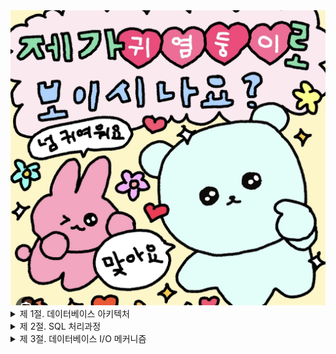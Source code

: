 <div align="center">
    <img src="./img/1.png" alt="" width="800" />
</div>

<details>
<summary> 제 1절. 데이터베이스 아키텍처  </summary> 

<div markdown="1">

## 1. 데이터베이스 구조

DBMS에 따른 db 정의가 상이함.

|  오라클 | SQL Server | 
|:---|:---|
| <div align="center"><img src="./img/2.png" alt="" width="400" /></div>| <div align="center"><img src="./img/3.png" alt="" width="400" /></div>|
| 디스크에 저장된 데이터 집합 (Datafile, Redo Log File, Control File) 
  <br/> **Instance** : `[SGA](https://m.blog.naver.com/PostView.naver?isHttpsRedirect=true&blogId=qowndyd&logNo=220995596404) 공유 메모리 영역, 해당 영역에 접근하는 프로세스 집합` | 기본적으로 `1:1 접근 구조 (인스턴스 : DB)` <br/> <div id ="footnotes-p">RAC(Real Application Cluster) 환경<sup>[1](#footnotes)</sup></div> 에서는 `n:1 접근 구조 성립(인스턴스 : DB)` <br/>1개의 인스턴스는 여러 db 접근 불가 
<br/><div id=”footnotes”>[1](#footnotes-p) 참고링크 :
[Oracle Real Application Cluster](https://www.oracle.com/kr/database/real-application-clusters/)
[RAC](https://myalpaca.tistory.com/17) 
 </div> | 1개의 인스턴스당 3만 2767개 db를 정의하여 사용이 가능 <br/>
  기본 생성 시, 시스템 디비 생성 : master, model, msdb, tempdb (사용자가 알잘딱 하게 사용자 정의 db 추가)
  <br/> Datafile : Redo Log File = 테이터 파일(.mdf) : 트랜잭션 로그 파일(.ldf) (1개의 Db당 생김.)| 

## 2. 프로세스

(tip. SQL Server는 쓰레드(Thread) 기반 아키텍처이므로 프로세스 대신 쓰레드라는 표현을 써야 한다.)

> 프로세스
> 
> - 서버 프로세스
> - 백그라운드 프로세스

### 2.1 서버 프로세스

> SQL을 파싱 → 필요 시, 최적화를 수행
`ex. 데이터 파일로부터 DB 버퍼 캐시로 블록을 적재하거나, Dirty 블록을 캐시에서 밀어냄으로써 Free 블록을 확보하는 일, Redo 로그 버퍼를 비우는 일 등은 OS와 I/O 서브시스템, 백그라운드 프로세스가 대신 처리하도록 시스템 Call을 통해 요청한다`
> 

👇🏻 클라이언트가 서버 프로세스와 연결하는 방식 👇🏻

|  전용 서버 방식  | 공용 서버 방식 | 
|:---:|:---:|
|<div align="center"><img src="./img/4.png" alt="" width="400" /></div>|<div align="center"><img src="./img/5.png" alt="" width="400" /></div>|
  리스너가 서버 프로세스를 생성 <br/> 서버 프로세스가 하나의 프로세스에 서비스를 제공 <br/>
  ⇒ 연결 요청 🆙 서버 프로세스 생성 및 해제 🆙   ⇒ 성능 👎🏻 <br/>
  ⇒ OLTP 환경에서는 Connection Pooling 기법 사용이 필수적 <br/> | 1 : n = 서버 프로세스 : 사용자 세션 (`여러 사용자의 세션이 공유`) <br/>사용자 대신 Dispatcher가 명령을 SGA 내 요청 큐에 등록 그 내용을 서버에 전달, 서버는 응답 큐를 전송해서 Dispatcher가 사용자 프로세스에 전달 |

### 2.2 백그라운드 프로세스

<div align="center"><img src="./img/6.png" alt="" width="400" /></div>

<div align="center"><img src="./img/7.png" alt="" width="400" /></div>
  
## 3. 데이터 저장 구조

<div align="center"><img src="./img/8.png" alt="" width="400" /></div>
  
- 대부분 DBMS에서 I/O는 블록 단위로 수행 \*논리적 단위로 블록사용 \ (블록디바이스)
- **`*블록 개수***가 SQL 성능 지표` (옵티마이저 친구의 두도 블록개수가 큰영향을 미침.)
- `테이블 스페이스 = 물리적인 데이터 파일`을 의미
- sql server ⇒ 블록크기 8kb ⇒ 8개 페이지의 extent 사용 ( 8\*\8 = 64 kb)
- **세그먼트**
    - Sql Server에서는 heap/Index object가 해당 영역에 속함
    - 생성 유형에 따라 아래 세그먼트들이 생성됨
        - 테이블 → 테이블 세그먼트
        - 인덱스 → 인덱스 세그먼트
    - 파티션 테이블(or 인덱스)은 내부적으로 여러 세그먼트를 가짐.
- **테이블스페이스**
    - 세그먼트를 담는 컨테이너 → 여러 데이터 파일로 구성
    - `사용자` 는 테이블스페이스를 지정, `DBMS는 실제 값을 저장할 데이터 파일 선택 및 익스텐트를 할당`
- ******임시 데이터 파일******
    - 중간 결과 집합 저장 용도, 임시 저장 용도로 자동으로 삭제됨 (당연히 redo안되쥬 안하쥬)
        - 사용 ex)대량의 정렬, 해시 조인 등의 작업 진행 중 메모리 부족
- **로그 파일**
    - DB버퍼 캐시에 가해지는 모든 변경사항을 기록하는 파일
        - 오라클 - Redo 로그, SQL Server - 트랜잭션 로그
    - 로그 기록 방식은 Append 방식으로 <div id ="footnotes-p">데이터 기록 방식<sup>[1](#footnotes)</sup></div> 대비  빠름
    - <div id=”footnotes”>[1](#footnotes-p) : 변경된 메모리 버퍼 블록을 디스크 상 데이터 블록에 기록하는 RandomI/O 방식 </div>
    - DBMS는 Append 방식의 로그 적재 후 버퍼 블록과 데이터 간 동기화를 위한 (DBWR, CheckPoint)를 이용해 배치로 일괄 처리
    - `캐시 복구`란 ? 마지막 Checkpoint를 기점으로 사고 발생 직전까지 수행된 트랜잭션을 복구
    - 로그 유형
        - Online Redo 로그 (오라클)
            1. 라운드 로빈 방식으로 파일 롤링
                - 모든 파일 가용량 초과 시, 1st 파일 부터 재사용함
            2. 최소 2개 이상의 파일로 구성 
        - 트랜잭션 로그 (SQL Server)
            - Oracle의 Online Redo 로그와 대응되는 SQL Server의 로그 파일
        - Archived(=Offline) Redo 로그
            - Oracle에서 Online Redo 로그가 재사용되기 전에 다른 위치로 백업해 둔 파일 (SQL Server은 대응 개념이 없음)

## 4. 메모리 구조

### 4.1 시스템 공유 메모리 영역

- 여러 프로세스가 동시 접근이 가능한 메모리 영역 (전역)
- 오라클 - SGA , Sql Server - Memory Pool
- 공유 메모리를 구성하는 주 캐시 영역 `(DBMS 공통 사용 캐시 영역)`
    - DB 버퍼 캐시, 공유 풀, 로그 버퍼

### 4.2 프로세스 전용 메모리 영역

<aside>
💡 아키텍처

1. 오라클 - 프로세스 기반
2. Sql Server - Thread 기반
</aside>

- **PGA** (오라클의 경우만 해당 → 프로세스 기반 아키텍처 이므로)
    - 서버 프로세스가 자신의 전용 메모리 영역을 가질 수 있음
    - 데이터를 정렬, 세션 및 커서에 대한 상태 정보를 저장하는 용도로 사용된다.
    - USA (User Global Area)
        - “프로세스 > 서버 프로세스 > 공유 서버 방식”에서 각 세션의 독립적 메모리 공간
            
            (전용 서버 방식에서도 uga 사용이 가능)
            
    - CGA (Call Global Area)
        - Call이 진행되는 동안만 필요한 데이터를 위한 메모리 영역 (UGA의 경우는 계속 참조되는 경우 사용)

- *쓰레드 기반의 아키텍처인 Sql Server는 프로세스 전용 메모리 영역 🙅🏻*

#### 공유 풀 

> 딕셔너리 캐시 + 라이브러리 캐시
> 
- DB 캐시 버퍼처럼 LRU 알고리즘 기반
- 딕셔너리 캐시 : 메타 정보를 저장 (데이터 파일, 사용자, 제약, 논리적 파일 단위 등등)
- 라이브러리 캐시 : 수행한 SQL과 실행 계획, 저장 프로시저를 저장하는 캐시 영역

</div>
</details>

<details>
<summary> 제 2절. SQL 처리과정  </summary> 

<div markdown="1">

## SQL 처리 과정

<div align="center"><img src="./img/9.png" alt="" width="400" /></div>
<div align="center"><img src="./img/10.png" alt="" width="400" /></div>

## SQL 옵티마이저

- DBMS핵심 엔진으로, 사용자 작업을 최적화 해줌
- 옵티마이저의 최적화 절차는 아래와 같다.
    1. 사용자의 쿼리의 실행 계획 탐색
    2. 데이터 딕셔너리로 선수집한 오브젝트 및 시스템 통계 정보로 각 실행 계획의 예상 비용을 산정 
    3. 최저 비용의 실행 계획을 선택

## 옵티마이저 힌트

> 옵티마이저의 두 실수를 염두하여 `개발세발자가 **직접 인덱스를 변경/ 조인 방식을 변경함으로 더 좋은 실행 계획으로 유도하는 메커니즘**`
> 

</div>
</details>

<details>
<summary> 제 3절. 데이터베이스 I/O 메커니즘  </summary> 

<div markdown="1">

## 1. 블록단위 I/O

- 데이터 파일에서 DB 버퍼 캐시로 블록을 적재할 때
- 데이터 파일에서 블록을 직접 읽고 쓸 때
- 버퍼 캐시에서 블록을 읽고 쓸 때
- 버퍼 캐시에서 변경된 블록을 다시 데이터 파일에 쓸 때

## 2. 메모리 I/O vs 디스크 I/O

- 버퍼 캐시 히트율 `(BCHR, Buffer Cache Hit Ratio)`
    - 버퍼 캐시 효율 측정 지표로서,
    - **BCHR = (버퍼 캐시에서 곧바로 찾은 블록 수 / 총 읽은 블록 수) x 100**
    

## 3. Sequenial I/O vs Random I/O

<div align="center"><img src="./img/11.png" alt="" width="400" /></div>
  
- 시퀀셜 액세스는 레코드간 논리적 또는 물리적인 순서를 따라 차례대로 읽어 나가는 방식
    - 인덱스 리프블록에 위치한 모든 레코드는 포인터를 따라 논리적으로 연결돼 있고, 이 포인터를 따라 스캔
- 랜덤 액세스 (Random I/O) 발생량을 줄이는 것이 해당 단락에서 I/O 튜닝의 핵심 원리

## 4. Single Block I/O vs MultiBlock I/O

- Single Block I/O
    - 한 번의 I/O Call에 하나의 데이터 블록만 읽어 메모리에 적재하는 방식
    - `인덱스 스캔` 시 효율적
- MultiBlock I/O
    - I/O Call이 필요한 시점에, 인접한 블록들을 같이 읽어 메모리에 적재하는 방식
    - 대량 데이터 읽을 때 좋겠지~ call이 줄자나

## 5. I/O 효율화 원리

■ 필요한 최소 블록만 읽도록 SQL 작성
■ 최적의 옵티마이징 팩터 제공

- 전략적인 인덱스 구성
- DBMS 기능 활용 ex) Index, 파티션, 클러스터, 윈도우 함수
- 옵티마이저 모드 설정 , 알잘딱 통계정보 제공

 
■ 필요하다면, 옵티마이저 힌트를 사용해 최적의 액세스 경로로 유도

### 수고하셨^읍^니다.

<div align="center"><img src="./img/12.png" alt="" width="400" /></div>

</div>
</details>
